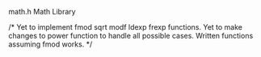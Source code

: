 math.h
Math Library

/* Yet to implement fmod sqrt modf ldexp frexp functions.
Yet to make changes to power function to handle all possible cases.
Written functions assuming fmod works.
*/
